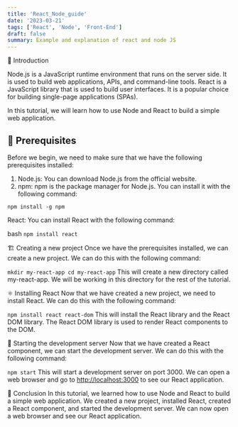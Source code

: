 ```yaml
---
title: 'React_Node_guide'
date: '2023-03-21'
tags: ['React', 'Node', 'Front-End']
draft: false
summary: Example and explanation of react and node JS
---
```


💨 Introduction

Node.js is a JavaScript runtime environment that runs on the server side. It is used to build web applications, APIs, and command-line tools. React is a JavaScript library that is used to build user interfaces. It is a popular choice for building single-page applications (SPAs).

In this tutorial, we will learn how to use Node and React to build a simple web application.

## 📝 Prerequisites

Before we begin, we need to make sure that we have the following prerequisites installed:

1. Node.js: You can download Node.js from the official website.
2. npm: npm is the package manager for Node.js. You can install it with the following command:

`npm install -g npm`

React: You can install React with the following command:

bash `npm install react`

🏗️ Creating a new project
Once we have the prerequisites installed, we can create a new project. We can do this with the following command:

`mkdir my-react-app
cd my-react-app`
This will create a new directory called my-react-app. We will be working in this directory for the rest of the tutorial.

⚛️ Installing React
Now that we have created a new project, we need to install React. We can do this with the following command:

`npm install react react-dom`
This will install the React library and the React DOM library. The React DOM library is used to render React components to the DOM.

🚀 Starting the development server
Now that we have created a React component, we can start the development server. We can do this with the following command:

`npm start`
This will start a development server on port 3000. We can open a web browser and go to <http://localhost:3000> to see our React application.

🎉 Conclusion
In this tutorial, we learned how to use Node and React to build a simple web application. We created a new project, installed React, created a React component, and started the development server. We can now open a web browser and see our React application.

